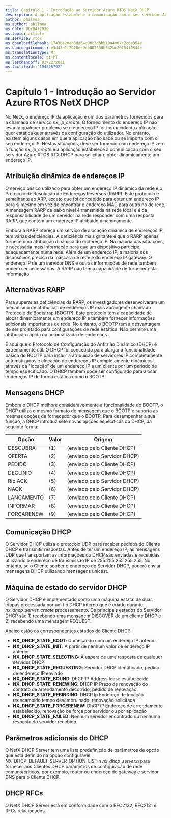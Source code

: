 ```yaml
---
title: Capítulo 1 - Introdução ao Servidor Azure RTOS NetX DHCP
description: A aplicação estabelece a comunicação com o seu servidor Azure RTOS NetX DHCP para solicitar e obter um endereço IP dinamicamente.
author: philmea
ms.author: philmea
ms.date: 06/04/2020
ms.topic: article
ms.service: rtos
ms.openlocfilehash: 17438a20ad3da64c88c3d6bb19a4887c2c6e354e
ms.sourcegitcommit: e3d42e1f2920ec9cb002634b542bc20754f9544e
ms.translationtype: MT
ms.contentlocale: pt-PT
ms.lasthandoff: 03/22/2021
ms.locfileid: "104826792"
---
```

# <a name="chapter-1---introduction-to-azure-rtos-netx-dhcp-server"></a>Capítulo 1 - Introdução ao Servidor Azure RTOS NetX DHCP

No NetX, o endereço IP da aplicação é um dos parâmetros fornecidos para a chamada de serviço *nx_ip_create.* O fornecimento do endereço IP não levanta qualquer problema se o endereço IP for conhecido da aplicação, quer estática quer através da configuração do utilizador. No entanto, existem alguns casos em que a aplicação não sabe ou se importa com o seu endereço IP. Nestas situações, deve ser fornecido um endereço IP zero à função *nx_ip_create* e a aplicação estabelece a comunicação com o seu servidor Azure RTOS RTX DHCP para solicitar e obter dinamicamente um endereço IP.

## <a name="dynamic-ip-address-assignment"></a>Atribuição dinâmica de endereços IP

O serviço básico utilizado para obter um endereço IP dinâmico da rede é o Protocolo de Resolução de Endereços Reversos (RARP). Este protocolo é semelhante ao ARP, exceto que foi concebido para obter um endereço IP para si mesmo em vez de encontrar o endereço MAC para outro nó de rede. A mensagem RARP de baixo nível é transmitida na rede local e é da responsabilidade de um servidor na rede responder com uma resposta RARP, que contém um endereço IP atribuído dinamicamente.

Embora a RARP ofereça um serviço de alocação dinâmica de endereços IP, tem várias deficiências. A deficiência mais gritante é que o RARP apenas fornece uma atribuição dinâmica do endereço IP. Na maioria das situações, é necessária mais informação para que um dispositivo participe adequadamente numa rede. Além de um endereço IP, a maioria dos dispositivos precisa da máscara de rede e do endereço IP gateway. O endereço IP de um servidor DNS e outras informações de rede também podem ser necessários. A RARP não tem a capacidade de fornecer esta informação.

## <a name="rarp-alternatives"></a>Alternativas RARP

Para superar as deficiências da RARP, os investigadores desenvolveram um mecanismo de atribuição de endereços IP mais abrangente chamado Protocolo de Bootstrap (BOOTP). Este protocolo tem a capacidade de alocar dinamicamente um endereço IP e também fornecer informações adicionais importantes de rede. No entanto, o BOOTP tem a desvantagem de ser projetado para configurações de rede estática. Não permite uma atribuição rápida ou automatizada de endereços.

É aqui que o Protocolo de Configuração do Anfitrião Dinâmico (DHCP) é extremamente útil. O DHCP foi concebido para alargar a funcionalidade básica do BOOTP para incluir a atribuição de servidores IP completamente automatizados e alocação de endereços IP completamente dinâmicos através da "locação" de um endereço IP a um cliente por um período de tempo especificado. O DHCP também pode ser configurado para alocar endereços IP de forma estática como o BOOTP.

## <a name="dhcp-messages"></a>Mensagens DHCP

Embora o DHCP melhore consideravelmente a funcionalidade do BOOTP, o DHCP utiliza o mesmo formato de mensagem que o BOOTP e suporta as mesmas opções de fornecedor que o BOOTP. Para desempenhar a sua função, a DHCP introduz sete novas opções específicas do DHCP, da seguinte forma:

| Opção     | Valor | Origem                |
| ---------- | ----- | --------------------- |
| DESCUBRA   | (1)   | (enviado pelo Cliente DHCP) |
| OFERTA      | (2)   | (enviado pelo Servidor DHCP) |
| PEDIDO    | (3)   | (enviado pelo Cliente DHCP) |
| DECLÍNIO    | (4)   | (enviado pelo Cliente DHCP) |
| Rio ACK        | (5)   | (enviado pelo Servidor DHCP) |
| NACK       | (6)   | (enviado pelo Servidor DHCP) |
| LANÇAMENTO    | (7)   | (enviado pelo Cliente DHCP) |
| INFORMAR     | (8)   | (enviado pelo Cliente DHCP) |
| FORÇARENEW | (9)   | (enviado pelo Cliente DHCP) |

## <a name="dhcp-communication"></a>Comunicação DHCP

O Servidor DHCP utiliza o protocolo UDP para receber pedidos do Cliente DHCP e transmitir respostas. Antes de ter um endereço IP, as mensagens UDP que transportam as informações do DHCP são enviadas e recebidas utilizando o endereço de transmissão IP de 255.255.255.255.255. No entanto, se o Cliente souber o endereço do Servidor DHCP, poderá enviar mensagens DHCP utilizando mensagens unicast.

## <a name="dhcp-server-state-machine"></a>Máquina de estado do servidor DHCP

O Servidor DHCP é implementado como uma máquina estatal de duas etapas processada por um fio DHCP interno que é criado durante *nx_dhcp_server_create* processamento. Os principais estados do Servidor DHCP são 1) recebendo uma mensagem DISCOVER de um cliente DHCP e 2) recebendo uma mensagem REQUEST.

Abaixo estão os correspondentes estados do Cliente DHCP:

- **NX_DHCP_STATE_BOOT**: Começando com um endereço IP anterior
- **NX_DHCP_STATE_INIT**: A partir de nenhum valor de endereço IP anterior
- **NX_DHCP_STATE_SELECTING:** À espera de uma resposta de qualquer servidor DHCP
- **NX_DHCP_STATE_REQUESTING**: Servidor DHCP identificado, pedido de endereço IP enviado
- **NX_DHCP_STATE_BOUND**: DhCP IP Address lease estabelecido
- **NX_DHCP_STATE_RENEWING**: DHCP IP Prazo de renovação do contrato de arrendamento decorrido, pedido de renovação
- **NX_DHCP_STATE_REBINDING**: DHCP Ip Endereço de locação reencambido tempo desembrulhado, renovação solicitada
- **NX_DHCP_STATE_FORCERENEW**: DhCP IP Endereço de arrendamento estabelecido, renovação de força por servidor ou por aplicação
- **NX_DHCP_STATE_FAILED:** Nenhum servidor encontrado ou nenhuma resposta do servidor recebido

## <a name="dhcp-additional-parameters"></a>Parâmetros adicionais do DHCP

O NetX DHCP Server tem uma lista predefinição de parâmetros de opção que está definido na opção configurável NX_DHCP_DEFAULT_SERVER_OPTION_LISTin *nx_dhcp_server.h* para fornecer aos Clientes DHCP parâmetros de configuração de rede comuns/críticos, por exemplo, router ou endereço de gateway e servidor DNS para o Cliente DHCP.

## <a name="dhcp-rfcs"></a>DHCP RFCs

O NetX DHCP Server está em conformidade com o RFC2132, RFC2131 e RFCs relacionados.
